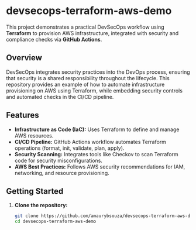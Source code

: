 # devsecops-terraform-aws-demo

This project demonstrates a practical DevSecOps workflow using **Terraform** to provision AWS infrastructure, integrated with security and compliance checks via **GitHub Actions**.

## Overview

DevSecOps integrates security practices into the DevOps process, ensuring that security is a shared responsibility throughout the lifecycle. This repository provides an example of how to automate infrastructure provisioning on AWS using Terraform, while embedding security controls and automated checks in the CI/CD pipeline.

## Features

- **Infrastructure as Code (IaC):** Uses Terraform to define and manage AWS resources.
- **CI/CD Pipeline:** GitHub Actions workflow automates Terraform operations (format, init, validate, plan, apply).
- **Security Scanning:** Integrates tools like Checkov to scan Terraform code for security misconfigurations.
- **AWS Best Practices:** Follows AWS security recommendations for IAM, networking, and resource provisioning.

## Getting Started

1. **Clone the repository:**
   ```sh
   git clone https://github.com/amaurybsouza/devsecops-terraform-aws-demo.git
   cd devsecops-terraform-aws-demo
